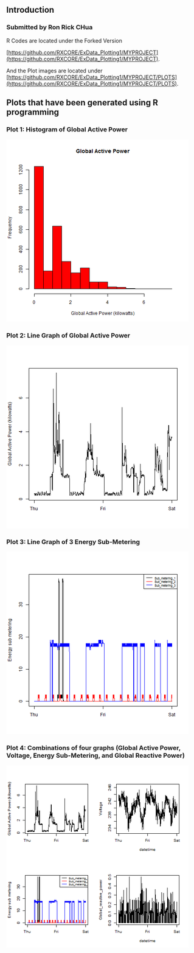 
## Introduction
###  Submitted by Ron Rick CHua

R Codes are located under the Forked Version 

[https://github.com/RXCORE/ExData_Plotting1/MYPROJECT](https://github.com/RXCORE/ExData_Plotting1/MYPROJECT).

And the Plot images are located under
[https://github.com/RXCORE/ExData_Plotting1/MYPROJECT/PLOTS](https://github.com/RXCORE/ExData_Plotting1/MYPROJECT/PLOTS).


## Plots that have been generated using R programming

### Plot 1: Histogram of Global Active Power

![plot of chunk plot1.png](PLOTS/plot1.png)

### Plot 2: Line Graph of Global Active Power

![plot of chunk plot2.png](PLOTS/plot2.png)

### Plot 3: Line Graph of 3 Energy Sub-Metering 

![plot of chunk plot3.png](PLOTS/plot3.png)

### Plot 4: Combinations of four graphs (Global Active Power, Voltage, Energy Sub-Metering, and Global Reactive Power) 

![plot of chunk plot4.png](PLOTS/plot4.png)
